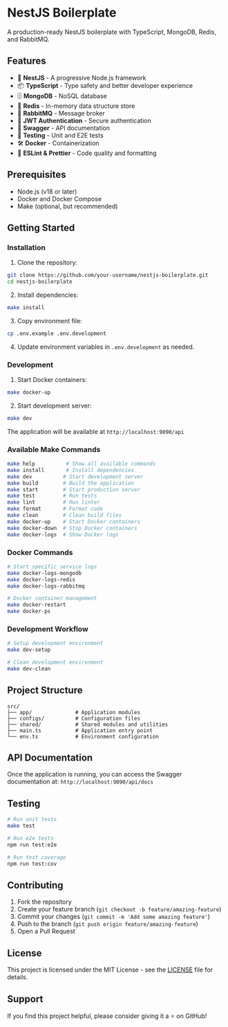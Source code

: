 # NestJS Boilerplate

A production-ready NestJS boilerplate with TypeScript, MongoDB, Redis, and RabbitMQ.

## Features

- 🚀 **NestJS** - A progressive Node.js framework
- 📦 **TypeScript** - Type safety and better developer experience
- 🗄️ **MongoDB** - NoSQL database
- 🔄 **Redis** - In-memory data structure store
- 🐰 **RabbitMQ** - Message broker
- 🔐 **JWT Authentication** - Secure authentication
- 📝 **Swagger** - API documentation
- 🧪 **Testing** - Unit and E2E tests
- 🛠️ **Docker** - Containerization
- 📏 **ESLint & Prettier** - Code quality and formatting

## Prerequisites

- Node.js (v18 or later)
- Docker and Docker Compose
- Make (optional, but recommended)

## Getting Started

### Installation

1. Clone the repository:

```bash
git clone https://github.com/your-username/nestjs-boilerplate.git
cd nestjs-boilerplate
```

2. Install dependencies:

```bash
make install
```

3. Copy environment file:

```bash
cp .env.example .env.development
```

4. Update environment variables in `.env.development` as needed.

### Development

1. Start Docker containers:

```bash
make docker-up
```

2. Start development server:

```bash
make dev
```

The application will be available at `http://localhost:9090/api`

### Available Make Commands

```bash
make help          # Show all available commands
make install       # Install dependencies
make dev          # Start development server
make build        # Build the application
make start        # Start production server
make test         # Run tests
make lint         # Run linter
make format       # Format code
make clean        # Clean build files
make docker-up    # Start Docker containers
make docker-down  # Stop Docker containers
make docker-logs  # Show Docker logs
```

### Docker Commands

```bash
# Start specific service logs
make docker-logs-mongodb
make docker-logs-redis
make docker-logs-rabbitmq

# Docker container management
make docker-restart
make docker-ps
```

### Development Workflow

```bash
# Setup development environment
make dev-setup

# Clean development environment
make dev-clean
```

## Project Structure

```
src/
├── app/              # Application modules
├── configs/          # Configuration files
├── shared/           # Shared modules and utilities
├── main.ts           # Application entry point
└── env.ts            # Environment configuration
```

## API Documentation

Once the application is running, you can access the Swagger documentation at:
`http://localhost:9090/api/docs`

## Testing

```bash
# Run unit tests
make test

# Run e2e tests
npm run test:e2e

# Run test coverage
npm run test:cov
```

## Contributing

1. Fork the repository
2. Create your feature branch (`git checkout -b feature/amazing-feature`)
3. Commit your changes (`git commit -m 'Add some amazing feature'`)
4. Push to the branch (`git push origin feature/amazing-feature`)
5. Open a Pull Request

## License

This project is licensed under the MIT License - see the [LICENSE](LICENSE) file for details.

## Support

If you find this project helpful, please consider giving it a ⭐️ on GitHub!
